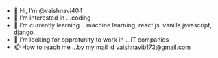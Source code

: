 - 👋 Hi, I’m @vaishnavi404
- 👀 I’m interested in ...coding 
- 🌱 I’m currently learning ...machine learning, react js, vanilla javascript, django.
- 💞️ I’m looking for opprotunity to work in  ...IT companies
- 📫 How to reach me ...by my mail id vaishnavib173@gmail.com

<!---
vaishnavi404/vaishnavi404 is a ✨ special ✨ repository because its `README.md` (this file) appears on your GitHub profile.
You can click the Preview link to take a look at your changes.
--->
